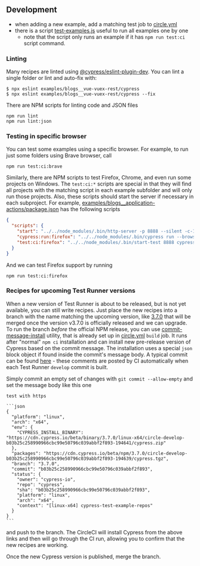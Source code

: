 ## Development

- when adding a new example, add a matching test job to [circle.yml](circle.yml)
- there is a script [test-examples.js](test-examples.js) useful to run all examples one by one
  * note that the script only runs an example if it has `npm run test:ci` script command.

### Linting

Many recipes are linted using [@cypress/eslint-plugin-dev](https://github.com/cypress-io/eslint-plugin-dev). You can lint a single folder or lint and auto-fix with:

```shell
$ npx eslint examples/blogs__vue-vuex-rest/cypress
$ npx eslint examples/blogs__vue-vuex-rest/cypress --fix
```

There are NPM scripts for linting code and JSON files

```shell
npm run lint
npm run lint:json
```

### Testing in specific browser

You can test some examples using a specific browser. For example, to run just some folders using Brave browser, call

```shell
npm run test:ci:brave
```

Similarly, there are NPM scripts to test Firefox, Chrome, and even run some projects on Windows. The `test:ci:*` scripts are special in that they will find all projects with the matching script in each example subfolder and will only run those projects. Also, these scripts should start the server if necessary in each subproject. For example, [examples/blogs__application-actions/package.json](examples/blogs__application-actions/package.json) has the following scripts

```json
{
  "scripts": {
    "start": "../../node_modules/.bin/http-server -p 8888 --silent -c-1",
    "cypress:run:firefox": "../../node_modules/.bin/cypress run --browser firefox",
    "test:ci:firefox": "../../node_modules/.bin/start-test 8888 cypress:run:firefox"
  }
}
```

And we can test Firefox support by running

```shell
npm run test:ci:firefox
```

### Recipes for upcoming Test Runner versions

When a new version of Test Runner is about to be released, but is not yet available, you can still write recipes. Just place the new recipes into a branch with the name matching the upcoming version, like [3.7.0](https://github.com/cypress-io/cypress-example-recipes/tree/3.7.0) that will be merged once the version v3.7.0 is officially released and we can upgrade. To run the branch _before_ the official NPM release, you can use [commit-message-install](http://github.com/bahmutov/commit-message-install) utility, that is already set up in [circle.yml](circle.yml) `build` job. It runs after "normal" `npm ci` installation and can install new pre-release version of Cypress based on the commit message. The installation uses a special `json` block object if found inside the commit's message body. A typical commit can be found [here](https://github.com/cypress-io/cypress/commit/b03b25c258990966cbc99e50796c039abbf2f893#commitcomment-36028805) - these comments are posted by CI automatically when each Test Runner `develop` commit is built.

Simply commit an empty set of changes with `git commit --allow-empty` and set the message body like this one

    test with https

    ```json
    {
      "platform": "linux",
      "arch": "x64",
      "env": {
        "CYPRESS_INSTALL_BINARY": "https://cdn.cypress.io/beta/binary/3.7.0/linux-x64/circle-develop-b03b25c258990966cbc99e50796c039abbf2f893-194641/cypress.zip"
      },
      "packages": "https://cdn.cypress.io/beta/npm/3.7.0/circle-develop-b03b25c258990966cbc99e50796c039abbf2f893-194639/cypress.tgz",
      "branch": "3.7.0",
      "commit": "b03b25c258990966cbc99e50796c039abbf2f893",
      "status": {
        "owner": "cypress-io",
        "repo": "cypress",
        "sha": "b03b25c258990966cbc99e50796c039abbf2f893",
        "platform": "linux",
        "arch": "x64",
        "context": "[linux-x64] cypress-test-example-repos"
      }
    }
    ```
and push to the branch. The CircleCI will install Cypress from the above links and then will go through the CI run, allowing you to confirm that the new recipes are working.

Once the new Cypress version is published, merge the branch.
